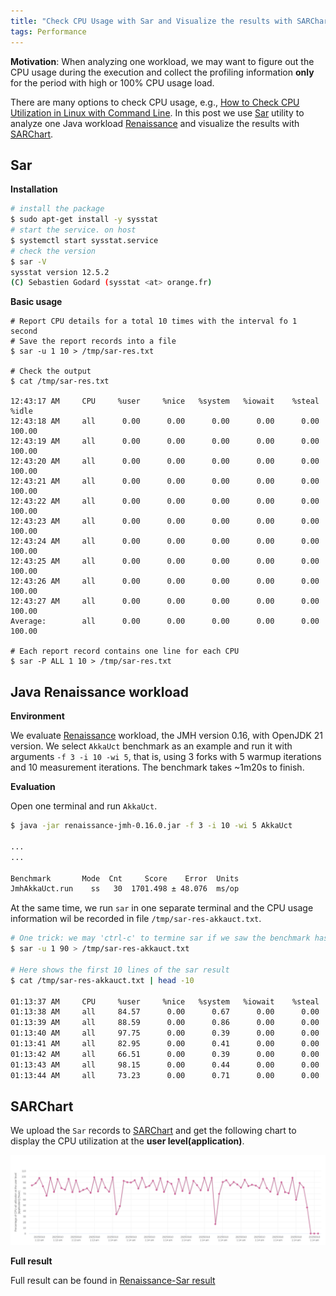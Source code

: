 ```yaml
---
title: "Check CPU Usage with Sar and Visualize the results with SARChart"
tags: Performance
---
```


**Motivation**: When analyzing one workload, we may want to figure out the CPU
usage during the execution and collect the profiling information **only** for the
period with high or 100% CPU usage load.

There are many options to check CPU usage, e.g., [How to Check CPU Utilization in Linux with Command Line].
In this post we use [Sar] utility to analyze one Java workload [Renaissance] and
visualize the results with [SARChart].

## Sar

**Installation**

```bash
# install the package
$ sudo apt-get install -y sysstat
# start the service. on host
$ systemctl start sysstat.service
# check the version
$ sar -V
sysstat version 12.5.2
(C) Sebastien Godard (sysstat <at> orange.fr)
```

**Basic usage**

```shell
# Report CPU details for a total 10 times with the interval fo 1 second
# Save the report records into a file
$ sar -u 1 10 > /tmp/sar-res.txt

# Check the output
$ cat /tmp/sar-res.txt

12:43:17 AM     CPU     %user     %nice   %system   %iowait    %steal     %idle
12:43:18 AM     all      0.00      0.00      0.00      0.00      0.00    100.00
12:43:19 AM     all      0.00      0.00      0.00      0.00      0.00    100.00
12:43:20 AM     all      0.00      0.00      0.00      0.00      0.00    100.00
12:43:21 AM     all      0.00      0.00      0.00      0.00      0.00    100.00
12:43:22 AM     all      0.00      0.00      0.00      0.00      0.00    100.00
12:43:23 AM     all      0.00      0.00      0.00      0.00      0.00    100.00
12:43:24 AM     all      0.00      0.00      0.00      0.00      0.00    100.00
12:43:25 AM     all      0.00      0.00      0.00      0.00      0.00    100.00
12:43:26 AM     all      0.00      0.00      0.00      0.00      0.00    100.00
12:43:27 AM     all      0.00      0.00      0.00      0.00      0.00    100.00
Average:        all      0.00      0.00      0.00      0.00      0.00    100.00

# Each report record contains one line for each CPU
$ sar -P ALL 1 10 > /tmp/sar-res.txt
```

## Java Renaissance workload

**Environment**

We evaluate [Renaissance] workload, the JMH version 0.16, with
OpenJDK 21 version. We select `AkkaUct` benchmark as an example and run it with
arguments `-f 3 -i 10 -wi 5`, that is, using 3 forks with 5 warmup iterations
and 10 measurement iterations. The benchmark takes ~1m20s to finish.

**Evaluation**

Open one terminal and run `AkkaUct`.

```bash
$ java -jar renaissance-jmh-0.16.0.jar -f 3 -i 10 -wi 5 AkkaUct

...
...

Benchmark       Mode  Cnt     Score    Error  Units
JmhAkkaUct.run    ss   30  1701.498 ± 48.076  ms/op
```

At the same time, we run `sar` in one separate terminal and
the CPU usage information wil be recorded in file `/tmp/sar-res-akkauct.txt`.

```bash
# One trick: we may 'ctrl-c' to termine sar if we saw the benchmark has finished.
$ sar -u 1 90 > /tmp/sar-res-akkauct.txt

# Here shows the first 10 lines of the sar result
$ cat /tmp/sar-res-akkauct.txt | head -10

01:13:37 AM     CPU     %user     %nice   %system   %iowait    %steal     %idle
01:13:38 AM     all     84.57      0.00      0.67      0.00      0.00     14.76
01:13:39 AM     all     88.59      0.00      0.86      0.00      0.00     10.55
01:13:40 AM     all     97.75      0.00      0.39      0.00      0.00      1.86
01:13:41 AM     all     82.95      0.00      0.41      0.00      0.00     16.63
01:13:42 AM     all     66.51      0.00      0.39      0.00      0.00     33.10
01:13:43 AM     all     98.15      0.00      0.44      0.00      0.00      1.40
01:13:44 AM     all     73.23      0.00      0.71      0.00      0.00     26.06
```

## SARChart

We upload the `Sar` records to [SARChart] and get the following chart to display
the CPU utilization at the **user level(application)**.

![Sar-CPU-AkkaUct-3](/images/sar-cpu.svg)

**Full result**

Full result can be found in [Renaissance-Sar result](/files/202503-renaissace-sar-result)

<!-- Links -->
[How to Check CPU Utilization in Linux with Command Line]: https://phoenixnap.com/kb/check-cpu-usage-load-linux
[Sar]: https://www.geeksforgeeks.org/sar-command-linux-monitor-system-performance/
[SARChart]: https://sarchart.dotsuresh.com/
[Renaissance]: https://renaissance.dev/
